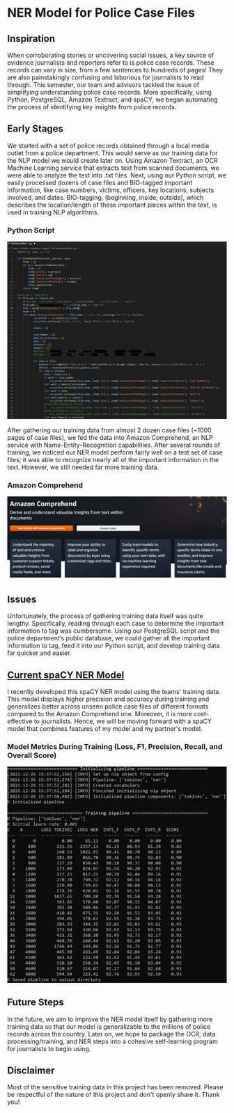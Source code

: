 # NER Model for Police Case Files

## Inspiration

When corroborating stories or uncovering social issues, a key source of evidence journalists and reporters refer to is police case records. These records can vary in size, 
from a few sentences to hundreds of pages! 
They are also painstakingly confusing and laborious for journalists to read through.
This semester, our team and advisors tackled the issue of simplifying understanding police case records. More specifically, using Python, PostgreSQL, Amazon Textract, and 
spaCY, we began automating the process of identifying key insights from police records.

## Early Stages
We started with a set of police records obtained through a local media outlet from a police department. This would serve as our training data for the NLP model we would 
create later on. Using Amazon Textract, an OCR Machine Learning service that extracts text from scanned documents, we were able to analyze the text into .txt files. 
Next, using our Python script, we easily processed dozens of case files and BIO-tagged important information, like case numbers, victims, officers, key locations, 
subjects involved, and dates. BIO-tagging, (beginning, inside, outside), which describes the location/length of these important pieces within the text, is used in 
training NLP algorithms.

### Python Script
![Python Script](1_F_WsXpUUbizvgDHlkHDzgg.jpeg)

After gathering our training data from almost 2 dozen case files (~1000 pages of case files), we fed the data into Amazon Comprehend, an NLP service with 
Name-Entity-Recognition capabilities. After several rounds of training, we noticed our NER model perform fairly well on a test set of case files; 
it was able to recognize nearly all of the important information in the text. However, we still needed far more training data.

### Amazon Comprehend
![alt text](1_laP6-o_KLVmEufYDHX77lQ.jpeg)

## Issues
Unfortunately, the process of gathering training data itself was quite lengthy. Specifically, reading through each case to determine the 
important information to tag was cumbersome. Using our PostgreSQL script and the police department’s public database, we could gather all the important 
information to tag, feed it into our Python script, and develop training data far quicker and easier.

## [Current spaCY NER Model](https://github.com/pruthvi-innamuri/policing-ner-model/tree/main/policingnotebook/ner_model)
I recently developed this spaCY NER model using the teams' training data. This model displays higher precision and accuracy during training 
and generalizes better across unseen police case files of different formats compared to the Amazon Comprehend one. Moreover, it is more cost-effective to 
journalists. Hence, we will be moving forward with a spaCY model that combines features of my model and my partner's model.

### Model Metrics During Training (Loss, F1, Precision, Recall, and Overall Score)
![model statistics during training](https://github.com/pruthvi-innamuri/policing-ner-model/blob/main/Screenshot%202021-12-26%20162705.jpg)

## Future Steps
In the future, we aim to improve the NER model itself by gathering more training data so that our model is generalizable to the millions of police records across the country.
Later on, we hope to package the OCR, data processing/training, and NER steps into a cohesive self-learning program for journalists to begin using.

## Disclaimer
Most of the sensitive training data in this project has been removed. Please be respectful of the nature of this project and don't openly share it. Thank you!
